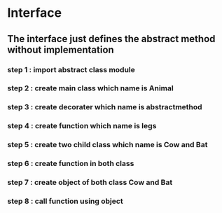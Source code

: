 # Interface

## The interface just defines the abstract method without implementation

### step 1 : import abstract class module

### step 2 : create main class which name is Animal

### step 3 : create decorater which name is abstractmethod

### step 4 : create function which name is legs

### step 5 : create two child class which name is Cow and Bat

### step 6 : create function in both class

### step 7 : create object of both class Cow and Bat

### step 8 : call function using object
